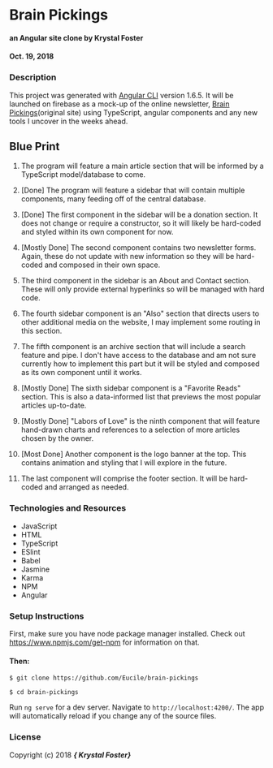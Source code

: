 # Brain Pickings

#### an Angular site clone by Krystal Foster
#### Oct. 19, 2018

### Description

This project was generated with [Angular CLI](https://github.com/angular/angular-cli) version 1.6.5.
It will be launched on firebase as a mock-up of the online newsletter, [Brain Pickings](https://www.brainpickings.org/)(original site) using TypeScript, angular components and any new tools I uncover in the weeks ahead.   

## Blue Print

1. The program will feature a main article section that will be informed by a TypeScript model/database to come.

2. [Done] The program will feature a sidebar that will contain multiple components, many feeding off of the central database.

3. [Done] The first component in the sidebar will be a donation section. It does not change or require a constructor, so it will likely be hard-coded and styled within its own component for now.

4. [Mostly Done] The second component contains two newsletter forms. Again, these do not update with new information so they will be hard-coded and composed in their own space.

5. The third component in the sidebar is an About and Contact section. These will only provide external hyperlinks so will be managed with hard code.

6. The fourth sidebar component is an "Also" section that directs users to other additional media on the website, I may implement some routing in this section.

7. The fifth component is an archive section that will include a search feature and pipe. I don't have access to the database and am not sure currently how to implement this part but it will be styled and composed as its own component until it works.

8. [Mostly Done] The sixth sidebar component is a "Favorite Reads" section. This is also a data-informed list that previews the most popular articles up-to-date.

9. [Mostly Done] "Labors of Love" is the ninth component that will feature hand-drawn charts and references to a selection of more articles chosen by the owner.

10. [Most Done] Another component is the logo banner at the top. This contains animation and styling that I will explore in the future.

11. The last component will comprise the footer section. It will be hard-coded and arranged as needed.  


### Technologies and Resources

* JavaScript
* HTML
* TypeScript
* ESlint
* Babel
* Jasmine
* Karma
* NPM
* Angular


### Setup Instructions

First, make sure you have node package manager installed. Check out https://www.npmjs.com/get-npm for information on that.

#### Then:

`$ git clone https://github.com/Eucile/brain-pickings`

`$ cd brain-pickings`

Run `ng serve` for a dev server. Navigate to `http://localhost:4200/`. The app will automatically reload if you change any of the source files.


### License

Copyright (c) 2018 **_{ Krystal Foster}_**

